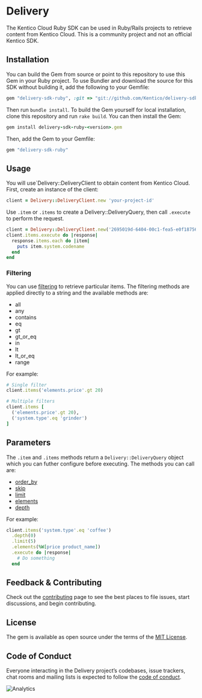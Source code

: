# Delivery

The Kentico Cloud Ruby SDK can be used in Ruby/Rails projects to retrieve content from Kentico Cloud. This is a community project and not an official Kentico SDK.

## Installation

You can build the Gem from source or point to this repository to use this Gem in your Ruby project. To use Bundler and download the source for this SDK without building it, add the following to your Gemfile:

```ruby
gem "delivery-sdk-ruby", :git => "git://github.com/Kentico/delivery-sdk-ruby.git"
```

Then run `bundle install`. To build the Gem yourself for local installation, clone this repository and run `rake build`. You can then install the Gem:

```ruby
gem install delivery-sdk-ruby-<version>.gem
```
Then, add the Gem to your Gemfile:

```ruby
gem "delivery-sdk-ruby"
```

## Usage

You will use`Delivery::DeliveryClient to obtain content from Kentico Cloud. First, create an instance of the client:

```ruby
client = Delivery::DeliveryClient.new 'your-project-id'
```

Use `.item` or `.items` to create a Delivery::DeliveryQuery, then call `.execute` to perform the request.

```ruby
client = Delivery::DeliveryClient.new('2695019d-6404-00c1-fea5-e0f187569329')
client.items.execute do |response|
  response.items.each do |item|
    puts item.system.codename
  end
end
```

### Filtering

You can use [filtering](https://developer.kenticocloud.com/v1/reference#content-filtering "filtering") to retrieve particular items. The filtering methods are applied directly to a string and the available methods are:

- all
- any
- contains
- eq
- gt
- gt_or_eq
- in
- lt
- lt_or_eq
- range

For example:

```ruby
# Single filter
client.items('elements.price'.gt 20)

# Multiple filters
client.items [
  ('elements.price'.gt 20),
  ('system.type'.eq 'grinder')
]
```

## Parameters

The `.item` and `.items` methods return a `Delivery::DeliveryQuery` object which you can futher configure before executing. The methods you can call are:

- [order_by](https://developer.kenticocloud.com/v1/reference#content-ordering "order_by")
- [skip](https://developer.kenticocloud.com/v1/reference#listing-response-paging "skip")
- [limit](https://developer.kenticocloud.com/v1/reference#listing-response-paging "limit")
- [elements](https://developer.kenticocloud.com/v1/reference#projection "elements")
- [depth](https://developer.kenticocloud.com/v1/reference#linked-content "depth")

For example:

```ruby
client.items('system.type'.eq 'coffee')
  .depth(0)
  .limit(5)
  .elements(%W[price product_name])
  .execute do |response|
    # Do something
  end
```

## Feedback & Contributing

Check out the [contributing](https://github.com/Kentico/delivery-sdk-ruby/blob/master/CONTRIBUTING.md) page to see the best places to file issues, start discussions, and begin contributing.

## License

The gem is available as open source under the terms of the [MIT License](https://opensource.org/licenses/MIT).

## Code of Conduct

Everyone interacting in the Delivery project’s codebases, issue trackers, chat rooms and mailing lists is expected to follow the [code of conduct](https://github.com/Kentico/delivery-sdk-net/blob/master/CODE_OF_CONDUCT.md).

![Analytics](https://kentico-ga-beacon.azurewebsites.net/api/UA-69014260-4/Kentico/delivery-sdk-ruby?pixel)
